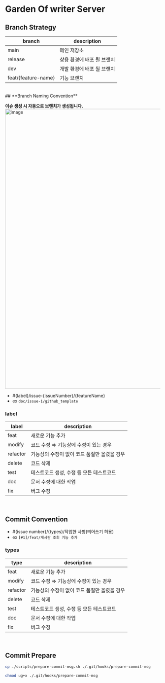 # **Garden Of writer Server**

## **Branch Strategy**
|branch|description|
|------|---|
|main|메인 저장소|
|release|상용 환경에 배포 될 브랜치|
|dev|개발 환경에 배포 될 브랜치|
|feat/{feature-name}|기능 브랜치|

<br>
## **Branch Naming Convention**

**이슈 생성 시 자동으로 브랜치가 생성됩니다.**
<img width="908" alt="image" src="https://github.com/rrgks6221/template-test/assets/46591459/3271b87e-237f-4612-9198-e5315bc007d1">

- #{label}/issue-{issueNumber}/{featureName}
- ex ```doc/issue-1/github_template```

### label
|label|description|
|------|---|
|feat|새로운 기능 추가|
|modify|코드 수정 ⇒ 기능상에 수정이 있는 경우|
|refactor|기능상의 수정이 없이 코드 품질만 올렸을 경우|
|delete|코드 삭제|
|test|테스트코드 생성, 수정 등 모든 테스트코드|
|doc|문서 수정에 대한 작업|
|fix|버그 수정|

<br>

## **Commit Convention**

- #{issue number}/{types}/작업한 사항(띄어쓰기 허용)
- ex ```[#1]/feat/게시판 조회 기능 추가```

### types

|type|description|
|------|---|
|feat|새로운 기능 추가|
|modify|코드 수정 ⇒ 기능상에 수정이 있는 경우|
|refactor|기능상의 수정이 없이 코드 품질만 올렸을 경우|
|delete|코드 삭제|
|test|테스트코드 생성, 수정 등 모든 테스트코드|
|doc|문서 수정에 대한 작업|
|fix|버그 수정|


<br>

## **Commit Prepare**

```bash
cp ./scripts/prepare-commit-msg.sh ./.git/hooks/prepare-commit-msg

chmod ug+x ./.git/hooks/prepare-commit-msg
```

